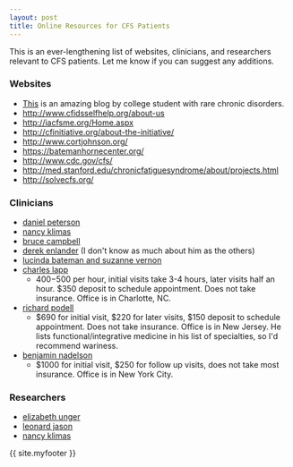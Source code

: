 ```yaml
---
layout: post
title: Online Resources for CFS Patients 
---
```


This is an ever-lengthening list of websites, clinicians, and researchers relevant to CFS patients. Let me know if you can suggest any additions.

### Websites

* [This](http://chroniccurve.tumblr.com/post/15295991395/seronegativity-for-dummies-a-lesson-in) is an amazing blog by college student with rare chronic disorders.
* http://www.cfidsselfhelp.org/about-us
* http://iacfsme.org/Home.aspx
* http://cfinitiative.org/about-the-initiative/
* http://www.cortjohnson.org/
* https://batemanhornecenter.org/
* http://www.cdc.gov/cfs/
* http://med.stanford.edu/chronicfatiguesyndrome/about/projects.html
* http://solvecfs.org/

### Clinicians

* [daniel peterson](http://cfinitiative.org/lead-researchers/daniel-peterson/)
* [nancy klimas](http://www.nova.edu/nim/clinic/dr.-nancy-klimas-bio-page.html)
* [bruce campbell](http://www.cfidsselfhelp.org/about-us/bruce-campbell-bio)
* [derek enlander](http://www.enlander.com/) (I don't know as much about him as the others)
* [lucinda bateman and suzanne vernon](https://batemanhornecenter.org/)
* [charles lapp](http://drlapp.com/staff/dr-lapp/)
  * $400-$500 per hour, initial visits take 3-4 hours, later visits half an hour. $350 deposit to schedule appointment. Does not take insurance. Office is in Charlotte, NC.
* [richard podell](http://www.drpodell.org/chronic_fatigue_syndrome_treatments.shtml)
  * $690 for initial visit, $220 for later visits, $150 deposit to schedule appointment. Does not take insurance. Office is in New Jersey. He lists functional/integrative medicine in his list of specialties, so I'd recommend wariness.
* [benjamin nadelson](http://www.painandfatigue.com/index.html)
  * $1000 for initial visit, $250 for follow up visits, does not take most insurance. Office is in New York City.

### Researchers

* [elizabeth unger](http://www.cdc.gov/cfs/news/cvbd/)
* [leonard jason](http://condor.depaul.edu/ljason/)
* [nancy klimas](http://www.nova.edu/nim/clinic/dr.-nancy-klimas-bio-page.html)

{{ site.myfooter }}
